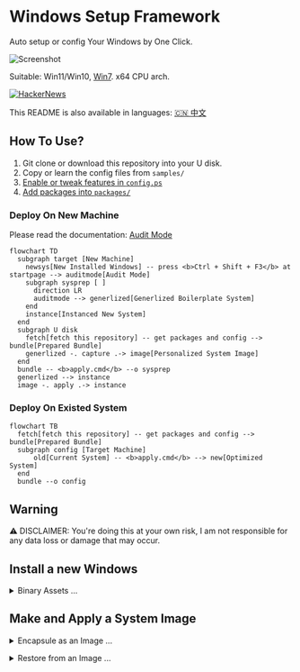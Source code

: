 # Windows Setup Framework

Auto setup or config Your Windows by One Click.

![Screenshot](https://user-images.githubusercontent.com/13063376/203465422-aca51ba7-d9fe-4233-9b2b-383b12e853d6.png)

Suitable: Win11/Win10, [Win7](./win7/README.md). x64 CPU arch.

[![HackerNews](https://img.shields.io/badge/Need%20your%20vote%20on-hacker%20news!-orange?logo=ycombinator)](https://news.ycombinator.com/item?id=33715265)

This README is also available in languages: [🇨🇳 中文](./README_ZH.md)

## How To Use?

1. Git clone or download this repository into your U disk.
2. Copy or learn the config files from `samples/`
3. [Enable or tweak features in `config.ps`](./features/README.md)
4. [Add packages into `packages/`](./packages/README.md)

### Deploy On New Machine

Please read the documentation: [Audit Mode](https://learn.microsoft.com/en-us/windows-hardware/manufacture/desktop/boot-windows-to-audit-mode-or-oobe)

```mermaid
flowchart TD
  subgraph target [New Machine]
    newsys[New Installed Windows] -- press <b>Ctrl + Shift + F3</b> at startpage --> auditmode[Audit Mode]
    subgraph sysprep [ ]
      direction LR
      auditmode --> generlized[Generlized Boilerplate System]
    end
    instance[Instanced New System]
  end
  subgraph U disk
    fetch[fetch this repository] -- get packages and config --> bundle[Prepared Bundle]
    generlized -. capture .-> image[Personalized System Image]
  end
  bundle -- <b>apply.cmd</b> --o sysprep
  generlized --> instance
  image -. apply .-> instance
```

### Deploy On Existed System

```mermaid
flowchart TB
  fetch[fetch this repository] -- get packages and config --> bundle[Prepared Bundle]
  subgraph config [Target Machine]
      old[Current System] -- <b>apply.cmd</b> --> new[Optimized System]
  end
  bundle --o config
```

## Warning

⚠️ DISCLAIMER: You're doing this at your own risk, I am not responsible for any data loss or damage that may occur.

## Install a new Windows

<details>
<summary>Binary Assets ...</summary>
<br/>

System Images:

- [Windows 10](https://www.microsoft.com/software-download/windows10)
- [Windows 11](https://www.microsoft.com/software-download/windows11)

Get U disk image writer:

- Ventoy: multi images boot support

  [Official GitHub Release](https://github.com/ventoy/Ventoy/releases/latest)

- Rufus: only single image, more options and better compatibility

  find `*p.exe` at [Official GitHub Release](https://github.com/pbatard/rufus/releases/latest)

<br/>
</details>

## Make and Apply a System Image

<details>
<summary>Encapsule as an Image ...</summary>
<br/>

1.  Generalized shutdown in `sysprep.exe`
2.  Boot into Recovery Mode or WinPE in USB
3.  Check or mount driver letters, list a table:

        echo lis vol | diskpart

4.  Set temporary directory to attain enough disk space:

        set tmp=d:\tmp
        mkdir %tmp%

5.  Capture command: (open README.md by notepad.exe to copy code)

        start cmd /k dism /capture-image /verify /checkintegrity /name:mysys /compress:max /capturedir:c: /imagefile:D:\mywin.esd

| Command Parameters      | Usage                            |
| ----------------------- | -------------------------------- |
| start cmd /k            | run it in new command prompt     |
| /capturedir             | the system partition letter      |
| /imagefile              | type your full backup image path |
| /name                   | customized Name                  |
| /compress               | (optional) max,fast,none         |
| /verify /checkintegrity | (optional)                       |

`.wim` is a legacy compatible and low compression format

`.esd` is the new high compression ratio format with long compression time

<br/></details>

<details>
<summary>Restore from an Image ...</summary>
<br/>

1.  Boot into Recovery Mode or WinPE in USB
2.  Mount the target system partition as C drive
3.  Restore command: (open README.md by notepad.exe to copy code)

        dism /apply-image /index:1 /verify /applydir:c: /imagefile:D:\backup\system.esd

Attention:

- `/index` should be 1 as default
- optional: `/verify`
- optional: `/compact` slim down system data, from 40G~ to 20G~ as usual

Adding a UEFI boot entry:

<pre><code>mountvol u: /s
bcdboot c:\windows /s u:
</code></pre>

(Optional) Add another WinOS:

<pre><code>bcdboot d:\windows /s u: /d /addlast
</code></pre>

</details>
